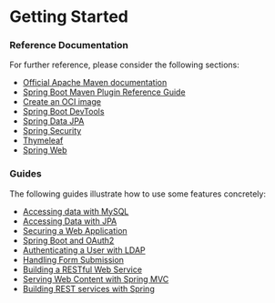 # Getting Started

### Reference Documentation
For further reference, please consider the following sections:

* [Official Apache Maven documentation](https://maven.apache.org/guides/index.html)
* [Spring Boot Maven Plugin Reference Guide](https://docs.spring.io/spring-boot/docs/3.0.13-SNAPSHOT/maven-plugin/reference/html/)
* [Create an OCI image](https://docs.spring.io/spring-boot/docs/3.0.13-SNAPSHOT/maven-plugin/reference/html/#build-image)
* [Spring Boot DevTools](https://docs.spring.io/spring-boot/docs/3.0.13-SNAPSHOT/reference/htmlsingle/index.html#using.devtools)
* [Spring Data JPA](https://docs.spring.io/spring-boot/docs/3.0.13-SNAPSHOT/reference/htmlsingle/index.html#data.sql.jpa-and-spring-data)
* [Spring Security](https://docs.spring.io/spring-boot/docs/3.0.13-SNAPSHOT/reference/htmlsingle/index.html#web.security)
* [Thymeleaf](https://docs.spring.io/spring-boot/docs/3.0.13-SNAPSHOT/reference/htmlsingle/index.html#web.servlet.spring-mvc.template-engines)
* [Spring Web](https://docs.spring.io/spring-boot/docs/3.0.13-SNAPSHOT/reference/htmlsingle/index.html#web)

### Guides
The following guides illustrate how to use some features concretely:

* [Accessing data with MySQL](https://spring.io/guides/gs/accessing-data-mysql/)
* [Accessing Data with JPA](https://spring.io/guides/gs/accessing-data-jpa/)
* [Securing a Web Application](https://spring.io/guides/gs/securing-web/)
* [Spring Boot and OAuth2](https://spring.io/guides/tutorials/spring-boot-oauth2/)
* [Authenticating a User with LDAP](https://spring.io/guides/gs/authenticating-ldap/)
* [Handling Form Submission](https://spring.io/guides/gs/handling-form-submission/)
* [Building a RESTful Web Service](https://spring.io/guides/gs/rest-service/)
* [Serving Web Content with Spring MVC](https://spring.io/guides/gs/serving-web-content/)
* [Building REST services with Spring](https://spring.io/guides/tutorials/rest/)

